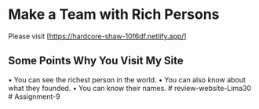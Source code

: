 # Make a Team with Rich Persons

Please visit  [https://hardcore-shaw-10f6df.netlify.app/]

## Some Points Why You Visit My Site
•	You can see the richest person in the world.
•	You can also know about what they founded.
•	You can know their names.
#   r e v i e w - w e b s i t e - L i m a 3 0  
 #   A s s i g n m e n t - 9  
 
